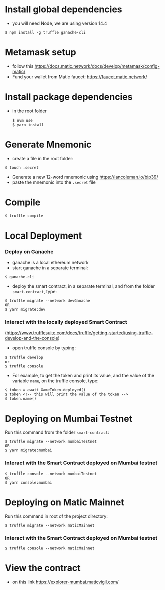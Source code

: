 # Install global dependencies
- you will need Node, we are using version 14.4
```
$ npm install -g truffle ganache-cli
```

# Metamask setup
- follow this https://docs.matic.network/docs/develop/metamask/config-matic/
- Fund your wallet from Matic faucet: https://faucet.matic.network/

# Install package dependencies
- in the root folder
  ```
  $ nvm use
  $ yarn install
  ```

# Generate Mnemonic
- create a file in the root folder: 

```
$ touch .secret
```

- Generate a new 12-word mnemonic using https://iancoleman.io/bip39/
- paste the mnemonic into the `.secret` file
  
# Compile
```
$ truffle compile
```

# Local Deployment

  ### Deploy on Ganache 
  - ganache is a local ethereum network
  - start ganache in a separate terminal: 
  
  ```
  $ ganache-cli
  ```

  - deploy the smart contract, in a separate terminal, and from the folder `smart-contract`, type:
  ```
  $ truffle migrate --network devGanache
  OR
  $ yarn migrate:dev
  ```

  ### Interact with the locally deployed Smart Contract
  (https://www.trufflesuite.com/docs/truffle/getting-started/using-truffle-develop-and-the-console)
  - open truffle console by typing:
  
  ```
  $ truffle develop
  or 
  $ truffle console
  ```

  - For example, to get the token and print its value, and the value of the variable `name`, on the truffle console, type: 
  ```
  $ token = await GameToken.deployed()
  $ token <!-- this will print the value of the token -->
  $ token.name()
  ```



# Deploying on Mumbai Testnet
Run this command from the folder `smart-contract`:
```
$ truffle migrate --network mumbaiTestnet
OR
$ yarn migrate:mumbai
```

  ### Interact with the Smart Contract deployed on Mumbai testnet
  ```
  $ truffle console --network mumbaiTestnet
  OR
  $ yarn console:mumbai
  ``` 


# Deploying on Matic Mainnet
Run this command in root of the project directory:
```
$ truffle migrate --network maticMainnet
```

  ### Interact with the Smart Contract deployed on Mumbai testnet
  ```
  $ truffle console --network maticMainnet
  ```   


# View the contract
- on this link https://explorer-mumbai.maticvigil.com/